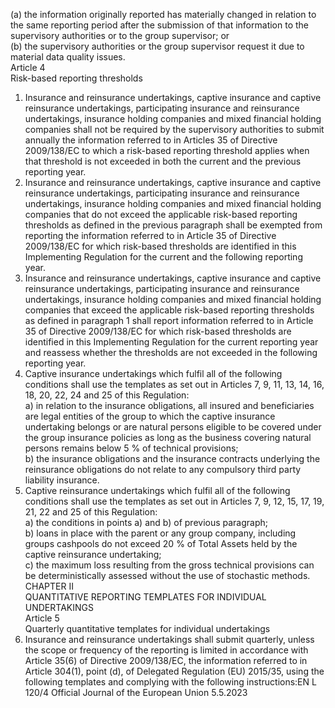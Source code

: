  
(a) the information originally reported has materially changed in relation to the same reporting period after the 
submission of that information to the supervisory authorities or to the group supervisor; or  
(b) the supervisory authorities or the group supervisor request it due to material data quality issues.  
Article 4  
Risk-based reporting thresholds  
1. Insurance and reinsurance undertakings, captive insurance and captive reinsurance undertakings, participating 
insurance and reinsurance undertakings, insurance holding companies and mixed financial holding companies shall 
not be required by the supervisory authorities to submit annually the information referred to in Articles 35 of Directive 
2009/138/EC to which a risk-based reporting threshold applies when that threshold is not exceeded in both the current 
and the previous reporting year.  
2. Insurance and reinsurance undertakings, captive insurance and captive reinsurance undertakings, participating 
insurance and reinsurance undertakings, insurance holding companies and mixed financial holding companies that 
do not exceed the applicable risk-based reporting thresholds as defined in the previous paragraph shall be exempted 
from reporting the information referred to in Article 35 of Directive 2009/138/EC for which risk-based thresholds are 
identified in this Implementing Regulation for the current and the following reporting year.  
3. Insurance and reinsurance undertakings, captive insurance and captive reinsurance undertakings, participating 
insurance and reinsurance undertakings, insurance holding companies and mixed financial holding companies that 
exceed the applicable risk-based reporting thresholds as defined in paragraph 1 shall report information referred to 
in Article 35 of Directive 2009/138/EC for which risk-based thresholds are identified in this Implementing Regulation 
for the current reporting year and reassess whether the thresholds are not exceeded in the following reporting year.  
4. Captive insurance undertakings which fulfil all of the following conditions shall use the templates as set out in 
Articles 7, 9, 11, 13, 14, 16, 18, 20, 22, 24 and 25 of this Regulation:  
a) in relation to the insurance obligations, all insured and beneficiaries are legal entities of the group to which the 
captive insurance undertaking belongs or are natural persons eligible to be covered under the group insurance 
policies as long as the business covering natural persons remains below 5 % of technical provisions;  
b) the insurance obligations and the insurance contracts underlying the reinsurance obligations do not relate to any 
compulsory third party liability insurance.  
5. Captive reinsurance undertakings which fulfil all of the following conditions shall use the templates as set out in 
Articles 7, 9, 12, 15, 17, 19, 21, 22 and 25 of this Regulation:  
a) the conditions in points a) and b) of previous paragraph;  
b) loans in place with the parent or any group company, including groups cashpools do not exceed 20 % of Total 
Assets held by the captive reinsurance undertaking;  
c) the maximum loss resulting from the gross technical provisions can be deterministically assessed without the use of 
stochastic methods.  
CHAPTER II  
QUANTITATIVE REPORTING TEMPLATES FOR INDIVIDUAL UNDERTAKINGS  
Article 5  
Quarterly quantitative templates for individual undertakings  
1. Insurance and reinsurance undertakings shall submit quarterly, unless the scope or frequency of the reporting is 
limited in accordance with Article 35(6) of Directive 2009/138/EC, the information referred to in Article 304(1), 
point (d), of Delegated Regulation (EU) 2015/35, using the following templates and complying with the following 
instructions:EN  L 120/4 Official Journal of the European Union 5.5.2023